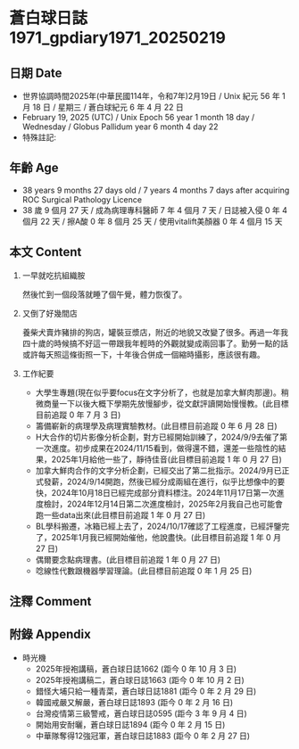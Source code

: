 [_metadata_:encoding]: - "utf-8"
[_metadata_:language]: - "zh-Hant-TW"
[_metadata_:fileformat]: - "markdown"
[_metadata_:MIME_type]: - "text/plain"
[_metadata_:markdown_version]: - "commonmark version 0.30"
[_metadata_:markdown_spec]: - "https://spec.commonmark.org/0.30/"

# 蒼白球日誌1971_gpdiary1971_20250219 #

## 日期 Date ##

* 世界協調時間2025年(中華民國114年，令和7年)2月19日 / Unix 紀元 56 年 1 月 18 日 / 星期三 / 蒼白球紀元 6 年 4 月 22 日
* February 19, 2025 (UTC) / Unix Epoch 56 year 1 month 18 day / Wednesday / Globus Pallidum year 6 month 4 day 22
* 特殊註記:

## 年齡 Age ##

* 38 years 9 months 27 days old / 7 years 4 months 7 days after acquiring ROC Surgical Pathology Licence
* 38 歲 9 個月 27 天 / 成為病理專科醫師 7 年 4 個月 7 天 / 日誌被入侵 0 年 4 個月 22 天 / 擦A酸 0 年 8 個月 25 天 / 使用vitalift美顏器 0 年 4 個月 15 天

## 本文 Content ##

1. 一早就吃抗組織胺

    然後忙到一個段落就睡了個午覺，體力恢復了。

2. 又倒了好幾間店

    養柴犬賣炸豬排的狗店，罐裝豆漿店，附近的地貌又改變了很多。再過一年我四十歲的時候搞不好這一帶跟我年輕時的外觀就變成兩回事了。勤勞一點的話或許每天照這條街照一下，十年後合併成一個縮時攝影，應該很有趣。

2. 工作紀要

    - 大學生專題(現在似乎要focus在文字分析了，也就是加拿大鮮肉那邊)。稍微商量一下以後大概下學期先放慢腳步，從文獻評讀開始慢慢教。(此目標目前追蹤 0 年 7 月 3 日)
    - 籌備嶄新的病理學及病理實驗教材。(此目標目前追蹤 0 年 6 月 28 日)
    - H大合作的切片影像分析企劃，對方已經開始訓練了，2024/9/9去催了第一次進度。初步成果在2024/11/15看到，做得還不錯，還差一些陰性的結果，2025年1月給他一些了，靜待佳音(此目標目前追蹤 1 年 0 月 27 日)
    - 加拿大鮮肉合作的文字分析企劃，已經交出了第二批指示。2024/9月已正式發薪，2024/9/14開跑，然後已經分成兩組在進行，似乎比想像中的要快，2024年10月18日已經完成部分資料標注。2024年11月17日第一次進度檢討，2024年12月14日第二次進度檢討，2025年2月我自己也可能會跑一些data出來(此目標目前追蹤 1 年 0 月 27 日)
    - BL學科搬遷，冰箱已經上去了，2024/10/17確認了工程進度，已經評鑒完了，2025年1月我已經開始催他，他說盡快。(此目標目前追蹤 1 年 0 月 27 日)
    - 偶爾要念點病理書。(此目標目前追蹤 1 年 0 月 27 日)
    - 唸線性代數跟機器學習理論。(此目標目前追蹤 0 年 1 月 25 日)

## 注釋 Comment ##


## 附錄 Appendix ##

* 時光機
    - 2025年授袍講稿，蒼白球日誌1662 (距今 0 年 10 月 3 日)
    - 2025年授袍講稿二，蒼白球日誌1663 (距今 0 年 10 月 2 日)
    - 錯怪大埔只給一種青菜，蒼白球日誌1881 (距今 0 年 2 月 29 日)
    - 韓國戒嚴又解嚴，蒼白球日誌1893 (距今 0 年 2 月 16 日)
    - 台灣疫情第三級警戒，蒼白球日誌0595 (距今 3 年 9 月 4 日)
    - 開始用安耐曬，蒼白球日誌1894 (距今 0 年 2 月 15 日)
    - 中華隊奪得12強冠軍，蒼白球日誌1883 (距今 0 年 2 月 27 日)
